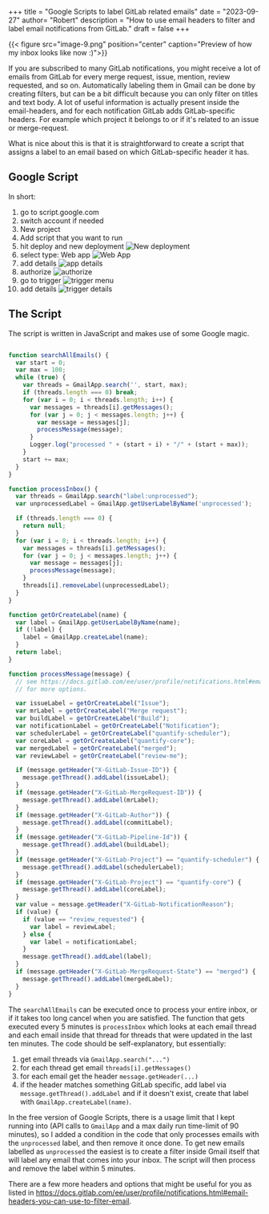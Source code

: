 +++
title = "Google Scripts to label GitLab related emails"
date = "2023-09-27"
author= "Robert"
description = "How to use email headers to filter and label email notifications from GitLab."
draft = false
+++

{{< figure src="image-9.png" position="center" caption="Preview of how my inbox looks like now :)">}}

If you are subscribed to many GitLab notifications, you might receive a lot of emails from GitLab for every merge request, issue, mention, review requested, and so on. Automatically labeling them in Gmail can be done by creating filters, but can be a bit difficult because you can only filter on titles and text body. A lot of useful information is actually present inside the email-headers, and for each notification GitLab adds GitLab-specific headers. For example which project it belongs to or if it's related to an issue or merge-request. 

What is nice about this is that it is straightforward to create a script that assigns a label to an email based on which GitLab-specific header it has. 

## Google Script

In short:

1. go to script.google.com
2. switch account if needed
3. New project
4. Add script that you want to run
5. hit deploy and new deployment ![New deployment](image-1.png)
6. select type: Web app ![Web App](image-2.png)
7. add details ![app details](image-3.png)
8. authorize ![authorize](image-4.png)
9. go to trigger ![trigger menu](image-5.png)
10. add details ![trigger details](image-6.png)

## The Script

The script is written in JavaScript and makes use of some Google magic. 

```javascript

function searchAllEmails() {
  var start = 0;
  var max = 100;
  while (true) {
    var threads = GmailApp.search('', start, max);
    if (threads.length === 0) break;
    for (var i = 0; i < threads.length; i++) {
      var messages = threads[i].getMessages();
      for (var j = 0; j < messages.length; j++) {
        var message = messages[j];
        processMessage(message);
      }
      Logger.log("processed " + (start + i) + "/" + (start + max));
    }
    start += max;
  }
}

function processInbox() {
  var threads = GmailApp.search("label:unprocessed");
  var unprocessedLabel = GmailApp.getUserLabelByName('unprocessed');

  if (threads.length === 0) {
    return null;
  }
  for (var i = 0; i < threads.length; i++) {
    var messages = threads[i].getMessages();
    for (var j = 0; j < messages.length; j++) {
      var message = messages[j];
      processMessage(message);
    }
    threads[i].removeLabel(unprocessedLabel);
  }
}

function getOrCreateLabel(name) {
  var label = GmailApp.getUserLabelByName(name);
  if (!label) {
    label = GmailApp.createLabel(name);
  }
  return label;
}

function processMessage(message) {
  // see https://docs.gitlab.com/ee/user/profile/notifications.html#email-headers-you-can-use-to-filter-email
  // for more options.

  var issueLabel = getOrCreateLabel("Issue");
  var mrLabel = getOrCreateLabel("Merge request");
  var buildLabel = getOrCreateLabel("Build");
  var notificationLabel = getOrCreateLabel("Notification");
  var schedulerLabel = getOrCreateLabel("quantify-scheduler");
  var coreLabel = getOrCreateLabel("quantify-core");
  var mergedLabel = getOrCreateLabel("merged");
  var reviewLabel = getOrCreateLabel("review-me");

  if (message.getHeader("X-GitLab-Issue-ID")) {
    message.getThread().addLabel(issueLabel);
  }
  if (message.getHeader("X-GitLab-MergeRequest-ID")) {
    message.getThread().addLabel(mrLabel);
  }
  if (message.getHeader("X-GitLab-Author")) {
    message.getThread().addLabel(commitLabel);
  }
  if (message.getHeader("X-GitLab-Pipeline-Id")) {
    message.getThread().addLabel(buildLabel);
  }
  if (message.getHeader("X-GitLab-Project") == "quantify-scheduler") {
    message.getThread().addLabel(schedulerLabel);
  }
  if (message.getHeader("X-GitLab-Project") == "quantify-core") {
    message.getThread().addLabel(coreLabel);
  }
  var value = message.getHeader("X-GitLab-NotificationReason");
  if (value) {
    if (value == "review_requested") {
      var label = reviewLabel;
    } else {
      var label = notificationLabel;
    }
    message.getThread().addLabel(label);
  }
  if (message.getHeader("X-GitLab-MergeRequest-State") == "merged") {
    message.getThread().addLabel(mergedLabel);
  }
}
```

The `searchAllEmails` can be executed once to process your entire inbox, or if it takes too long cancel when you are satisfied. The function that gets executed every 5 minutes is `processInbox` which looks at each email thread and each email inside that thread for threads that were updated in the last ten minutes. The code should be self-explanatory, but essentially:

1. get email threads via `GmailApp.search("...")`
2. for each thread get email `threads[i].getMessages()`
3. for each email get the header `message.getHeader(...)`
4. if the header matches something GitLab specific, add label via `message.getThread().addLabel` and if it doesn't exist, create that label with `GmailApp.createLabel(name)`.

In the free version of Google Scripts, there is a usage limit that I kept running into (API calls to `GmailApp` and a max daily run time-limit of 90 minutes), so I added a condition in the code that only processes emails with the `unprocessed` label, and then remove it once done. To get new emails labelled as `unprocessed` the easiest is to create a filter inside Gmail itself that will label any email that comes into your inbox. The script will then process and remove the label within 5 minutes.

There are a few more headers and options that might be useful for you as listed in https://docs.gitlab.com/ee/user/profile/notifications.html#email-headers-you-can-use-to-filter-email. 